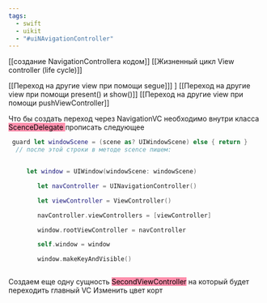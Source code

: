 ```yaml
---
tags:
  - swift
  - uikit
  - "#uiNAvigationController"
---
```

[[создание NavigationControllera кодом]]
[[Жизненный цикл View controller (life cycle)]]

[[Переход на другие view при помощи segue]]] ]
[[Переход на другие view при помощи present() и show()]]
[[Переход на другие view при помощи pushViewController]]


Что бы создать переход через NavigationVC необходимо внутри класса <mark style="background: #FF5582A6;">ScenceDelegate </mark>прописать следующее


```Swift
 guard let windowScene = (scene as? UIWindowScene) else { return }
  // после этой строки в методе scence пишем:


	 let window = UIWindow(windowScene: windowScene)

        let navController = UINavigationController()

        let viewController = ViewController()

        navController.viewControllers = [viewController]

        window.rootViewController = navController

        self.window = window

        window.makeKeyAndVisible()


```
```

```

Создаем еще одну сущность <mark style="background: #FF5582A6;">SecondViewController</mark> на который будет переходить главный VC
Изменить цвет корт

